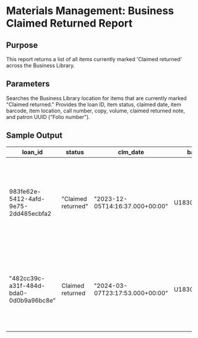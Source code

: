 # Materials Management: Business Claimed Returned Report

## Purpose
This report returns a list of all items currently marked 'Claimed returned' across the Business Library.
## Parameters
Searches the Business Library location for items that are currently marked "Claimed returned." Provides the loan ID, item status, claimed date, item barcode, item location, call number, copy, volume, claimed returned note, and patron UUID ("Folio number").
## Sample Output
| loan_id                                | status             | clm_date                        | barcode       | location          | call_num          | cpy | vol                                   | clm_note                                                                                           | pat_uuid             |
|----------------------------------------|--------------------|---------------------------------|---------------|-------------------|-------------------|-----|---------------------------------------|----------------------------------------------------------------------------------------------------|----------------------|
| 983fe62e-5412-4afd-9e75-2dd485ecbfa2   | "Claimed returned" | "2023-12-05T14:16:37.000+00:00" | U183049388267 | Business Stacks   | HG4521 .J264 2010 | "1" |                                       | Patron said sometime   last year in 10/12/23 email, never responded to further inquiry. RL/ADS     | patron uuid redacted |
| "482cc39c-a31f-484d-bda0-0d0b9a96bc8e" | Claimed returned   | "2024-03-07T23:17:53.000+00:00" | U183075495717 | "Business Stacks" |                   | "1" | "Headphones - Logitech H390 with mic" | "Patron claimed that they returned the item soon after borrowing it at the Business Library. -SRB" | patron uuid redacted |
